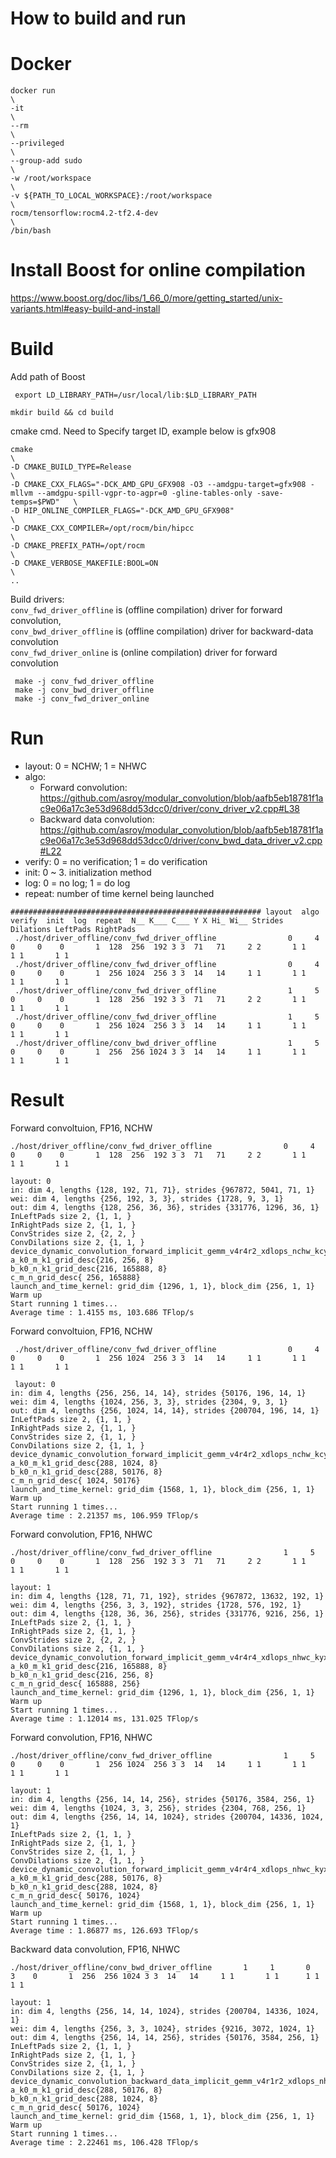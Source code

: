# How to build and run

# Docker
```
docker run                                                                   \
-it                                                                          \
--rm                                                                         \
--privileged                                                                 \
--group-add sudo                                                             \
-w /root/workspace                                                           \
-v ${PATH_TO_LOCAL_WORKSPACE}:/root/workspace                                \
rocm/tensorflow:rocm4.2-tf2.4-dev                                            \
/bin/bash
```

# Install Boost for online compilation
https://www.boost.org/doc/libs/1_66_0/more/getting_started/unix-variants.html#easy-build-and-install


# Build
Add path of Boost
```
 export LD_LIBRARY_PATH=/usr/local/lib:$LD_LIBRARY_PATH
```

```
mkdir build && cd build
```

cmake cmd. Need to Specify target ID, example below is gfx908
```
cmake                                                                                                                              \
-D CMAKE_BUILD_TYPE=Release                                                                                                                    \
-D CMAKE_CXX_FLAGS="-DCK_AMD_GPU_GFX908 -O3 --amdgpu-target=gfx908 -mllvm --amdgpu-spill-vgpr-to-agpr=0 -gline-tables-only -save-temps=$PWD"   \
-D HIP_ONLINE_COMPILER_FLAGS="-DCK_AMD_GPU_GFX908"                                                                                             \
-D CMAKE_CXX_COMPILER=/opt/rocm/bin/hipcc                                                                                                      \
-D CMAKE_PREFIX_PATH=/opt/rocm                                                                                                                 \
-D CMAKE_VERBOSE_MAKEFILE:BOOL=ON                                                                                                              \
..
```

Build drivers:   \
``conv_fwd_driver_offline`` is (offline compilation) driver for forward convolution,  \
``conv_bwd_driver_offline`` is (offline compilation) driver for backward-data convolution  \
``conv_fwd_driver_online`` is (online compilation) driver for forward convolution
```
 make -j conv_fwd_driver_offline
 make -j conv_bwd_driver_offline
 make -j conv_fwd_driver_online
```

# Run
* layout: 0 = NCHW; 1 = NHWC
* algo:
   * Forward convolution: https://github.com/asroy/modular_convolution/blob/aafb5eb18781f1ac9e06a17c3e53d968dd53dcc0/driver/conv_driver_v2.cpp#L38
   * Backward data convolution: https://github.com/asroy/modular_convolution/blob/aafb5eb18781f1ac9e06a17c3e53d968dd53dcc0/driver/conv_bwd_data_driver_v2.cpp#L22
* verify: 0 = no verification; 1 = do verification
* init: 0 ~ 3. initialization method
* log: 0 = no log; 1 = do log
* repeat: number of time kernel being launched
```
######################################################## layout  algo  verify  init  log  repeat  N__ K___ C___ Y X Hi_ Wi__ Strides Dilations LeftPads RightPads
 ./host/driver_offline/conv_fwd_driver_offline                0     4       0     0    0       1  128  256  192 3 3  71   71     2 2       1 1      1 1       1 1
 ./host/driver_offline/conv_fwd_driver_offline                0     4       0     0    0       1  256 1024  256 3 3  14   14     1 1       1 1      1 1       1 1
 ./host/driver_offline/conv_fwd_driver_offline                1     5       0     0    0       1  128  256  192 3 3  71   71     2 2       1 1      1 1       1 1
 ./host/driver_offline/conv_fwd_driver_offline                1     5       0     0    0       1  256 1024  256 3 3  14   14     1 1       1 1      1 1       1 1
 ./host/driver_offline/conv_bwd_driver_offline                1     5       0     0    0       1  256  256 1024 3 3  14   14     1 1       1 1      1 1       1 1
```

# Result
Forward convoltuion, FP16, NCHW
```
./host/driver_offline/conv_fwd_driver_offline                0     4       0     0    0       1  128  256  192 3 3  71   71     2 2       1 1      1 1       1 1

layout: 0
in: dim 4, lengths {128, 192, 71, 71}, strides {967872, 5041, 71, 1}
wei: dim 4, lengths {256, 192, 3, 3}, strides {1728, 9, 3, 1}
out: dim 4, lengths {128, 256, 36, 36}, strides {331776, 1296, 36, 1}
InLeftPads size 2, {1, 1, }
InRightPads size 2, {1, 1, }
ConvStrides size 2, {2, 2, }
ConvDilations size 2, {1, 1, }
device_dynamic_convolution_forward_implicit_gemm_v4r4r2_xdlops_nchw_kcyx_nkhw
a_k0_m_k1_grid_desc{216, 256, 8}
b_k0_n_k1_grid_desc{216, 165888, 8}
c_m_n_grid_desc{ 256, 165888}
launch_and_time_kernel: grid_dim {1296, 1, 1}, block_dim {256, 1, 1}
Warm up
Start running 1 times...
Average time : 1.4155 ms, 103.686 TFlop/s
```

Forward convoltuion, FP16, NCHW
```
 ./host/driver_offline/conv_fwd_driver_offline                0     4       0     0    0       1  256 1024  256 3 3  14   14     1 1       1 1      1 1       1 1
 
 layout: 0
in: dim 4, lengths {256, 256, 14, 14}, strides {50176, 196, 14, 1}
wei: dim 4, lengths {1024, 256, 3, 3}, strides {2304, 9, 3, 1}
out: dim 4, lengths {256, 1024, 14, 14}, strides {200704, 196, 14, 1}
InLeftPads size 2, {1, 1, }
InRightPads size 2, {1, 1, }
ConvStrides size 2, {1, 1, }
ConvDilations size 2, {1, 1, }
device_dynamic_convolution_forward_implicit_gemm_v4r4r2_xdlops_nchw_kcyx_nkhw
a_k0_m_k1_grid_desc{288, 1024, 8}
b_k0_n_k1_grid_desc{288, 50176, 8}
c_m_n_grid_desc{ 1024, 50176}
launch_and_time_kernel: grid_dim {1568, 1, 1}, block_dim {256, 1, 1}
Warm up
Start running 1 times...
Average time : 2.21357 ms, 106.959 TFlop/s
 ```
 
 Forward convolution, FP16, NHWC
 ```
 ./host/driver_offline/conv_fwd_driver_offline                1     5       0     0    0       1  128  256  192 3 3  71   71     2 2       1 1      1 1       1 1
 
 layout: 1
in: dim 4, lengths {128, 71, 71, 192}, strides {967872, 13632, 192, 1}
wei: dim 4, lengths {256, 3, 3, 192}, strides {1728, 576, 192, 1}
out: dim 4, lengths {128, 36, 36, 256}, strides {331776, 9216, 256, 1}
InLeftPads size 2, {1, 1, }
InRightPads size 2, {1, 1, }
ConvStrides size 2, {2, 2, }
ConvDilations size 2, {1, 1, }
device_dynamic_convolution_forward_implicit_gemm_v4r4r4_xdlops_nhwc_kyxc_nhwk
a_k0_m_k1_grid_desc{216, 165888, 8}
b_k0_n_k1_grid_desc{216, 256, 8}
c_m_n_grid_desc{ 165888, 256}
launch_and_time_kernel: grid_dim {1296, 1, 1}, block_dim {256, 1, 1}
Warm up
Start running 1 times...
Average time : 1.12014 ms, 131.025 TFlop/s
 ```
 
 Forward convolution, FP16, NHWC
 ```
 ./host/driver_offline/conv_fwd_driver_offline                1     5       0     0    0       1  256 1024  256 3 3  14   14     1 1       1 1      1 1       1 1
 
 layout: 1
in: dim 4, lengths {256, 14, 14, 256}, strides {50176, 3584, 256, 1}
wei: dim 4, lengths {1024, 3, 3, 256}, strides {2304, 768, 256, 1}
out: dim 4, lengths {256, 14, 14, 1024}, strides {200704, 14336, 1024, 1}
InLeftPads size 2, {1, 1, }
InRightPads size 2, {1, 1, }
ConvStrides size 2, {1, 1, }
ConvDilations size 2, {1, 1, }
device_dynamic_convolution_forward_implicit_gemm_v4r4r4_xdlops_nhwc_kyxc_nhwk
a_k0_m_k1_grid_desc{288, 50176, 8}
b_k0_n_k1_grid_desc{288, 1024, 8}
c_m_n_grid_desc{ 50176, 1024}
launch_and_time_kernel: grid_dim {1568, 1, 1}, block_dim {256, 1, 1}
Warm up
Start running 1 times...
Average time : 1.86877 ms, 126.693 TFlop/s
 ```
 
 Backward data convolution, FP16, NHWC
 ```
 ./host/driver_offline/conv_bwd_driver_offline       1     1       0     3    0       1  256  256 1024 3 3  14   14     1 1       1 1      1 1       1 1
 
 layout: 1
in: dim 4, lengths {256, 14, 14, 1024}, strides {200704, 14336, 1024, 1}
wei: dim 4, lengths {256, 3, 3, 1024}, strides {9216, 3072, 1024, 1}
out: dim 4, lengths {256, 14, 14, 256}, strides {50176, 3584, 256, 1}
InLeftPads size 2, {1, 1, }
InRightPads size 2, {1, 1, }
ConvStrides size 2, {1, 1, }
ConvDilations size 2, {1, 1, }
device_dynamic_convolution_backward_data_implicit_gemm_v4r1r2_xdlops_nhwc_kyxc_nhwk
a_k0_m_k1_grid_desc{288, 50176, 8}
b_k0_n_k1_grid_desc{288, 1024, 8}
c_m_n_grid_desc{ 50176, 1024}
launch_and_time_kernel: grid_dim {1568, 1, 1}, block_dim {256, 1, 1}
Warm up
Start running 1 times...
Average time : 2.22461 ms, 106.428 TFlop/s
```
